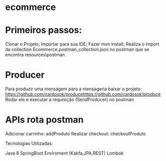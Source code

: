 # ecommerce

# Primeiros passos:
Clonar o Projeto;
Importar para sua IDE;
Fazer mvn install;
Realiza o import da collection Ecommerce.postman_collection.json no postman que se encontra resources\postman

# Producer
Para produzir uma mensagem para a mensageria baixar o projeto: https://github.com/cardosok/producehttps://github.com/cardosok/produce
Rodar ele e executar a requisição (SendProducer) no postman 

# APIs rota postman
Adicionar carrinho: addProduto
Realizar checkout: checkoutProduto

Tecnologias Utilizadas:

Java 8
SpringBoot Enviroment (Kakfa,JPA,REST)
Lombok
